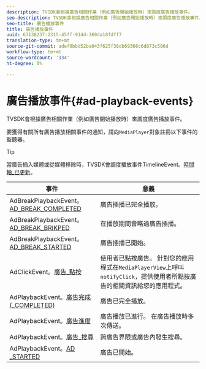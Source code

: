 ```yaml
---
description: TVSDK會根據廣告相關作業（例如廣告開始播放時）來調度廣告播放事件。
seo-description: TVSDK會根據廣告相關作業（例如廣告開始播放時）來調度廣告播放事件。
seo-title: 廣告播放事件
title: 廣告播放事件
uuid: 63138237-2315-45ff-914d-369da18fdff7
translation-type: tm+mt
source-git-commit: adef0bbd52ba043f625f38db69366c6d873c586d
workflow-type: tm+mt
source-wordcount: '334'
ht-degree: 0%

---
```



# 廣告播放事件{#ad-playback-events}

TVSDK會根據廣告相關作業（例如廣告開始播放時）來調度廣告播放事件。

要獲得有關所有廣告播放相關事件的通知，請向`MediaPlayer`對象註冊以下事件的監聽器。

>[!TIP]
>
>當廣告插入媒體或從媒體移除時，TVSDK會調度播放事件TimelineEvent。[時間軸_已更新](https://help.adobe.com/en_US/primetime/api/psdk/asdoc-dhls_1.4/com/adobe/mediacore/events/TimelineEvent.html#TIMELINE_UPDATED)。

| 事件 | 意義 |
|---|---|
| AdBreakPlaybackEvent。[AD_BREAK_COMPLETED](https://help.adobe.com/en_US/primetime/api/psdk/asdoc-dhls_1.4/com/adobe/mediacore/events/AdBreakPlaybackEvent.html#AD_BREAK_COMPLETED) | 廣告插播已完全播放。 |
| AdBreakPlaybackEvent。[AD_BREAK_BRIKPED](https://help.adobe.com/en_US/primetime/api/psdk/asdoc-dhls_1.4/com/adobe/mediacore/events/AdBreakPlaybackEvent.html#AD_BREAK_SKIPPED) | 在播放期間會略過廣告插播。 |
| AdBreakPlaybackEvent。[AD_BREAK_STARTED](https://help.adobe.com/en_US/primetime/api/psdk/asdoc-dhls_1.4/com/adobe/mediacore/events/AdBreakPlaybackEvent.html#AD_BREAK_STARTED) | 廣告插播已開始。 |
| AdClickEvent。[廣告_點按](https://help.adobe.com/en_US/primetime/api/psdk/asdoc-dhls_1.4/com/adobe/mediacore/events/AdClickEvent.html#AD_CLICK) | 使用者已點按廣告。 針對您的應用程式在`MediaPlayerView`上呼叫`notifyClick`，提供使用者所點按廣告的相關資訊給您的應用程式。 |
| AdPlaybackEvent。[廣告完成(_COMPLETED)](https://help.adobe.com/en_US/primetime/api/psdk/asdoc-dhls_1.4/com/adobe/mediacore/events/AdPlaybackEvent.html#AD_COMPLETED) | 廣告已完全播放。 |
| AdPlaybackEvent。[廣告進度](https://help.adobe.com/en_US/primetime/api/psdk/asdoc-dhls_1.4/com/adobe/mediacore/events/AdPlaybackEvent.html#AD_PROGRESS) | 廣告播放已進行。 在廣告播放時多次傳送。 |
| AdPlaybackEvent。[廣告_搜尋](https://help.adobe.com/en_US/primetime/api/psdk/asdoc-dhls_1.4/com/adobe/mediacore/events/AdPlaybackEvent.html#AD_STARTED) | 跨廣告界限或廣告內發生搜尋。 |
| AdPlaybackEvent。[AD _STARTED](https://help.adobe.com/en_US/primetime/api/psdk/asdoc-dhls_1.4/com/adobe/mediacore/events/AdPlaybackEvent.html#AD_STARTED) | 廣告已開始。 |